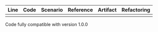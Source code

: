 | Line | Code | Scenario | Reference | Artifact | Refactoring |
| :--: | :--- | :------- | :-------: | :------- | :---------- |
|      |       |          |           |           |            |

Code fully compatible with version 1.0.0